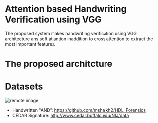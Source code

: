 # Attention based Handwriting Verification using VGG

The proposed system makes handwriting verification using VGG architecture ans soft attantion inaddition to cross attention to extract the most important features.

# The proposed architcture




# Datasets

![remote image](https://drive.google.com/file/d/1w_Q1X_Xl9qbhjCrWvjnUn2849fYeNYna/view?usp=share_link)

- Handwritten "AND": https://github.com/mshaikh2/HDL_Forensics
- CEDAR Signature: http://www.cedar.buffalo.edu/NIJ/data
